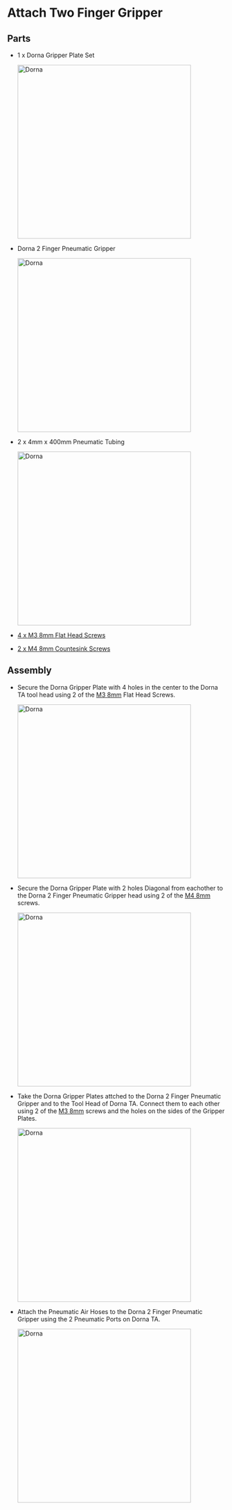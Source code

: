 # **Attach Two Finger Gripper**

## **Parts**
* 1 x Dorna Gripper Plate Set

  <img src="https://i.imgur.com/lFwcroV.jpeg" alt="Dorna" width ="400"/>

* Dorna 2 Finger Pneumatic Gripper

  <img src="https://i.imgur.com/vGjVK9Y.jpeg" alt="Dorna" width ="400"/>

* 2 x 4mm x 400mm Pneumatic Tubing

  <img src="https://i.imgur.com/3jdNbnQ.jpeg" alt="Dorna" width ="400"/>

* [4 x M3 8mm Flat Head Screws](https://www.mcmaster.com/91294A128/)

* [2 x M4 8mm Countesink Screws](https://www.mcmaster.com/91294A188/)

## **Assembly**
* Secure the Dorna Gripper Plate with 4 holes in the center to the Dorna TA tool head using 2 of the [M3 8mm](https://www.mcmaster.com/91294A128/) Flat Head Screws.

   <img src="https://i.imgur.com/hokEPMB.jpeg" alt="Dorna" width ="400"/>

* Secure the Dorna Gripper Plate with 2 holes Diagonal from eachother to the Dorna 2 Finger Pneumatic Gripper head using 2 of the [M4 8mm](https://www.mcmaster.com/91294A188/) screws.

   <img src="https://i.imgur.com/UR11q7y.jpeg" alt="Dorna" width ="400"/>

* Take the Dorna Gripper Plates attched to the Dorna 2 Finger Pneumatic Gripper and to the Tool Head of Dorna TA. Connect them to each other using 2 of the [M3 8mm](https://www.mcmaster.com/91294A128/) screws and the holes on the sides of the Gripper Plates.

   <img src="https://i.imgur.com/qICma2g.jpeg" alt="Dorna" width ="400"/>

* Attach the Pneumatic Air Hoses to the Dorna 2 Finger Pneumatic Gripper using the 2 Pneumatic Ports on Dorna TA.

   <img src="https://i.imgur.com/FJ1Ri8V.jpeg" alt="Dorna" width ="400"/>
